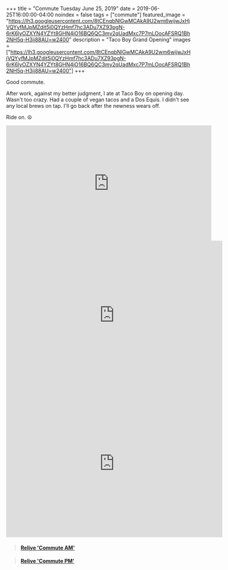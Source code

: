 +++
title =  "Commute Tuesday June 25, 2019"
date = 2019-06-25T16:00:00-04:00
noindex = false
tags = ["commute"]
featured_image = "https://lh3.googleusercontent.com/8tCEnqbNlGwMCAkA9U2wm6wijwJxHjVQYyfMJpMZdit5j0QYzHmf7hc3ADu7XZ93pgN-6rK6lyOZXYN4YZYt8GHN4jO16BQ6QC3my2qUadMxc7P7mLOocAFSRQ1Bh2NH5q-H3ij88AU=w2400"
description = "Taco Boy Grand Opening"
images = ["https://lh3.googleusercontent.com/8tCEnqbNlGwMCAkA9U2wm6wijwJxHjVQYyfMJpMZdit5j0QYzHmf7hc3ADu7XZ93pgN-6rK6lyOZXYN4YZYt8GHN4jO16BQ6QC3my2qUadMxc7P7mLOocAFSRQ1Bh2NH5q-H3ij88AU=w2400"]
+++

Good commute.

After work, against my better judgment, I ate at Taco Boy on opening day. Wasn't too crazy. Had a couple of vegan tacos and a Dos Equis. I didn't see any local brews on tap. I'll go back after the newness wears off.

Ride on. ☮

<iframe width="560" height="315" src="https://www.youtube.com/embed/8suudYNiPYA" frameborder="0" allow="accelerometer; autoplay; encrypted-media; gyroscope; picture-in-picture" allowfullscreen></iframe>

<iframe height='405' width='590' frameborder='0' allowtransparency='true' scrolling='no' src='https://www.strava.com/activities/2478755421/embed/d1b4d933938131ceffb30e5ea871bc941cac5b03'></iframe>

<iframe height='405' width='590' frameborder='0' allowtransparency='true' scrolling='no' src='https://www.strava.com/activities/2478755421/embed/d1b4d933938131ceffb30e5ea871bc941cac5b03'></iframe>

<blockquote class="embedly-card" data-card-controls="0" data-card-key="f1631a41cb254ca5b035dc5747a5bd75"><h4><a href="https://www.relive.cc/view/2478755421?r=embed-site">Relive 'Commute AM'</a></h4></blockquote>
        <script async src="https://cdn.embedly.com/widgets/platform.js" charset="UTF-8"></script>

<blockquote class="embedly-card" data-card-controls="0" data-card-key="f1631a41cb254ca5b035dc5747a5bd75"><h4><a href="https://www.relive.cc/view/2480426178?r=embed-site">Relive 'Commute PM'</a></h4></blockquote>
       <script async src="https://cdn.embedly.com/widgets/platform.js" charset="UTF-8"></script>

